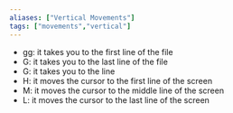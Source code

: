 ```yaml
---
aliases: ["Vertical Movements"]
tags: ["movements","vertical"]
---
```


- gg: it takes you to the first line of the file
- G: it takes you to the last line of the file
- <number>G: it takes you to the line <number>
- H: it moves the cursor to the first line of the screen
- M: it moves the cursor to the middle line of the screen
- L: it moves the cursor to the last line of the screen


